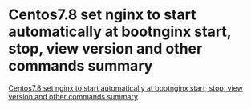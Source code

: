 # Centos7.8 set nginx to start automatically at bootnginx start, stop, view version and other commands summary
[Centos7.8 set nginx to start automatically at bootnginx start, stop, view version and other commands summary](https://aiwithcloud.com/2022/09/19/centos7-8_set_nginx_to_start_automatically_at_bootnginx_start_stop_view_version_and_other_commands_summary/)